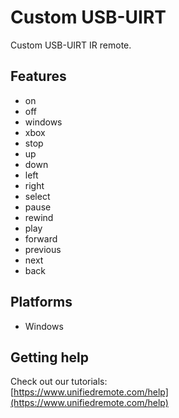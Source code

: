 # Custom USB-UIRT
Custom USB-UIRT IR remote.

## Features
*  on
*  off
*  windows
*  xbox
*  stop
*  up
*  down
*  left
*  right
*  select
*  pause
*  rewind
*  play
*  forward
*  previous
*  next
*  back

## Platforms
* Windows

## Getting help
Check out our tutorials: <br>
[https://www.unifiedremote.com/help](https://www.unifiedremote.com/help)
